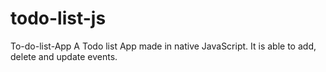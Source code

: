# todo-list-js

To-do-list-App
A Todo list App made in native JavaScript.
It is able to add, delete and update events.
